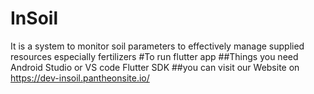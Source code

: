 # InSoil
It is a system to monitor soil parameters to effectively manage supplied resources especially fertilizers
#To run flutter app 
##Things you need 
Android Studio or VS code 
Flutter SDK
##you can visit our Website
on https://dev-insoil.pantheonsite.io/

